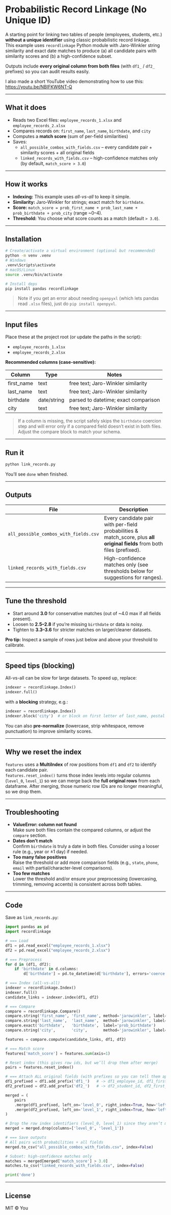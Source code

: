 # Probabilistic Record Linkage (No Unique ID)

A starting point for linking two tables of people (employees, students, etc.) **without a unique identifier** using classic probabilistic record linkage.  
This example uses `recordlinkage` Python module with Jaro-Winkler string similarity and exact date matches to produce (a) all candidate pairs with similarity scores and (b) a high-confidence subset.

Outputs include **every original column from both files** (with `df1_` / `df2_` prefixes) so you can audit results easily.

I also made a short YouTube video demonstrating how to use this: https://youtu.be/NBIFKW6NT-Q

---

## What it does

- Reads two Excel files: `employee_records_1.xlsx` and `employee_records_2.xlsx`
- Compares records on: `first_name`, `last_name`, `birthdate`, and `city`
- Computes a **match score** (sum of per-field similarities)
- Saves:
  - `all_possible_combos_with_fields.csv` – every candidate pair + similarity scores + all original fields
  - `linked_records_with_fields.csv` – high-confidence matches only (by default, `match_score > 3.0`)

---

## How it works

- **Indexing:** This example uses *all-vs-all* to keep it simple.
- **Similarity:** Jaro-Winkler for strings; exact match for `birthdate`.
- **Score:** `match_score = prob_first_name + prob_last_name + prob_birthdate + prob_city` (range ~0–4).
- **Threshold:** You choose what score counts as a match (default `> 3.0`).

---

## Installation

```bash
# Create/activate a virtual environment (optional but recommended)
python -m venv .venv
# Windows
.venv\Scripts\activate
# macOS/Linux
source .venv/bin/activate

# Install deps
pip install pandas recordlinkage 
```

> Note if you get an error about needing `openpyxl` (which lets pandas read `.xlsx` files), just do `pip install openpyxl`.   

---

## Input files

Place these at the project root (or update the paths in the script):

- `employee_records_1.xlsx`
- `employee_records_2.xlsx`

**Recommended columns (case-sensitive):**

| Column      | Type        | Notes                                  |
|-------------|-------------|----------------------------------------|
| first_name  | text        | free text; Jaro-Winkler similarity     |
| last_name   | text        | free text; Jaro-Winkler similarity     |
| birthdate   | date/string | parsed to datetime; exact comparison   |
| city        | text        | free text; Jaro-Winkler similarity     |

> If a column is missing, the script safely skips the `birthdate` coercion step and will error only if a compared field doesn’t exist in both files. Adjust the compare block to match your schema.

---

## Run it

```bash
python link_records.py
```

You’ll see `done` when finished.

---

## Outputs

| File                               | Description                                                      |
|------------------------------------|------------------------------------------------------------------|
| `all_possible_combos_with_fields.csv` | Every candidate pair with per-field probabilities & match_score, plus **all original fields** from both files (prefixed). |
| `linked_records_with_fields.csv`      | High-confidence matches only (see thresholds below for suggestions for ranges).      |

---

## Tune the threshold

- Start around **3.0** for conservative matches (out of ~4.0 max if all fields present).
- Loosen to **2.5–2.8** if you’re missing `birthdate` or data is noisy.
- Tighten to **3.3–3.6** for stricter matches on larger/cleaner datasets.

**Pro tip:** Inspect a sample of rows just below and above your threshold to calibrate.

---

## Speed tips (blocking)

All-vs-all can be slow for large datasets. To speed up, replace:

```python
indexer = recordlinkage.Index()
indexer.full()
```

with a **blocking** strategy, e.g.:

```python
indexer = recordlinkage.Index()
indexer.block('city')  # or block on first letter of last_name, postal code, etc.
```

You can also **pre-normalize** (lowercase, strip whitespace, remove punctuation) to improve similarity scores.

---

## Why we reset the index

`features` uses a **MultiIndex** of row positions from `df1` and `df2` to identify each candidate pair.  
`features.reset_index()` turns those index levels into regular columns (`level_0`, `level_1`) so we can merge back the **full original rows** from each dataframe. After merging, those numeric row IDs are no longer meaningful, so we drop them.

---

## Troubleshooting

- **ValueError: column not found**  
  Make sure both files contain the compared columns, or adjust the `compare` section.
- **Dates don’t match**  
  Confirm `birthdate` is truly a date in both files. Consider using a looser rule (e.g., year or ±1 day) if needed.
- **Too many false positives**  
  Raise the threshold or add more comparison fields (e.g., `state`, `phone`, `email` with partial/character-level comparisons).
- **Too few matches**  
  Lower the threshold and/or ensure your preprocessing (lowercasing, trimming, removing accents) is consistent across both tables.

---

## Code

Save as `link_records.py`:

```python
import pandas as pd
import recordlinkage

# === Load
df1 = pd.read_excel("employee_records_1.xlsx")
df2 = pd.read_excel("employee_records_2.xlsx")

# === Preprocess
for d in (df1, df2):
    if 'birthdate' in d.columns:
        d['birthdate'] = pd.to_datetime(d['birthdate'], errors='coerce')

# === Index (all-vs-all)
indexer = recordlinkage.Index()
indexer.full()
candidate_links = indexer.index(df1, df2)

# === Compare
compare = recordlinkage.Compare()
compare.string('first_name', 'first_name', method='jarowinkler', label='prob_first_name')
compare.string('last_name',  'last_name',  method='jarowinkler', label='prob_last_name')
compare.exact('birthdate',   'birthdate',  label='prob_birthdate')
compare.string('city',       'city',       method='jarowinkler', label='prob_city')

features = compare.compute(candidate_links, df1, df2)

# === Match score
features['match_score'] = features.sum(axis=1)

# Reset index (this gives row ids, but we’ll drop them after merge)
pairs = features.reset_index()

# === Attach ALL original fields (with prefixes so you can tell them apart)
df1_prefixed = df1.add_prefix('df1_')   # -> df1_employee_id, df1_first_name, ...
df2_prefixed = df2.add_prefix('df2_')   # -> df2_student_id, df2_first_name, ...

merged = (
    pairs
    .merge(df1_prefixed, left_on='level_0', right_index=True, how='left')
    .merge(df2_prefixed, left_on='level_1', right_index=True, how='left')
)

# Drop the row index identifiers (level_0, level_1) since they aren’t meaningful
merged = merged.drop(columns=['level_0', 'level_1'])

# === Save outputs
# All pairs with probabilities + all fields
merged.to_csv("all_possible_combos_with_fields.csv", index=False)

# Subset: high-confidence matches only
matches = merged[merged['match_score'] > 3.0]
matches.to_csv("linked_records_with_fields.csv", index=False)

print('done')
```

---

## License

MIT © You
